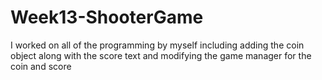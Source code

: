 # Week13-ShooterGame

I worked on all of the programming by myself including adding the coin object along with the score text and modifying the game manager for the coin and score
